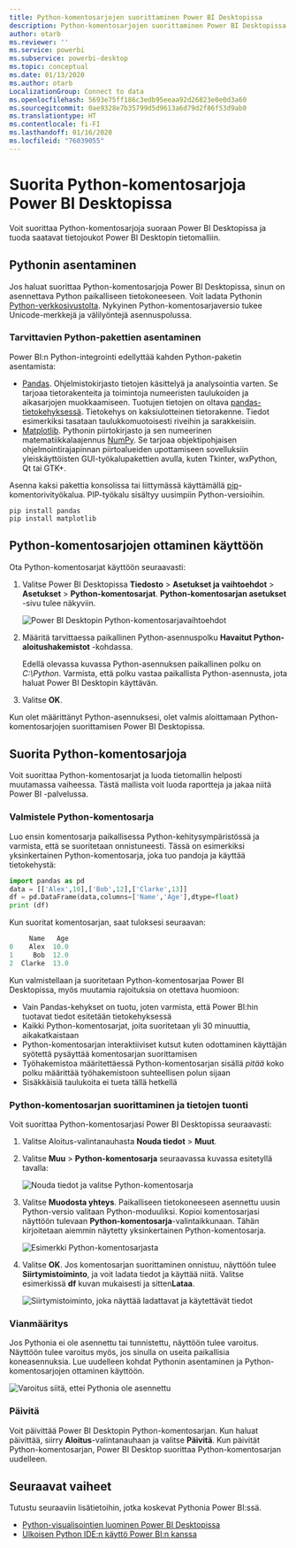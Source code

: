 ```yaml
---
title: Python-komentosarjojen suorittaminen Power BI Desktopissa
description: Python-komentosarjojen suorittaminen Power BI Desktopissa
author: otarb
ms.reviewer: ''
ms.service: powerbi
ms.subservice: powerbi-desktop
ms.topic: conceptual
ms.date: 01/13/2020
ms.author: otarb
LocalizationGroup: Connect to data
ms.openlocfilehash: 5693e75ff186c3edb95eeaa92d26823e0e0d3a60
ms.sourcegitcommit: 0ae9328e7b35799d5d9613a6d79d2f86f53d9ab0
ms.translationtype: HT
ms.contentlocale: fi-FI
ms.lasthandoff: 01/16/2020
ms.locfileid: "76039055"
---
```

# <a name="run-python-scripts-in-power-bi-desktop"></a>Suorita Python-komentosarjoja Power BI Desktopissa

Voit suorittaa Python-komentosarjoja suoraan Power BI Desktopissa ja tuoda saatavat tietojoukot Power BI Desktopin tietomalliin.

## <a name="install-python"></a>Pythonin asentaminen

Jos haluat suorittaa Python-komentosarjoja Power BI Desktopissa, sinun on asennettava Python paikalliseen tietokoneeseen. Voit ladata Pythonin [Python-verkkosivustolta](https://www.python.org/). Nykyinen Python-komentosarjaversio tukee Unicode-merkkejä ja välilyöntejä asennuspolussa.

### <a name="install-required-python-packages"></a>Tarvittavien Python-pakettien asentaminen

Power BI:n Python-integrointi edellyttää kahden Python-paketin asentamista:

* [Pandas](https://pandas.pydata.org/). Ohjelmistokirjasto tietojen käsittelyä ja analysointia varten. Se tarjoaa tietorakenteita ja toimintoja numeeristen taulukoiden ja aikasarjojen muokkaamiseen. Tuotujen tietojen on oltava [pandas-tietokehyksessä](https://www.tutorialspoint.com/python_pandas/python_pandas_dataframe.htm). Tietokehys on kaksiulotteinen tietorakenne. Tiedot esimerkiksi tasataan taulukkomuotoisesti riveihin ja sarakkeisiin.
* [Matplotlib](https://matplotlib.org/). Pythonin piirtokirjasto ja sen numeerinen matematiikkalaajennus [NumPy](https://www.numpy.org/). Se tarjoaa objektipohjaisen ohjelmointirajapinnan piirtoalueiden upottamiseen sovelluksiin yleiskäyttöisten GUI-työkalupakettien avulla, kuten Tkinter, wxPython, Qt tai GTK+.

Asenna kaksi pakettia konsolissa tai liittymässä käyttämällä [pip](https://pip.pypa.io/en/stable/)-komentorivityökalua. PIP-työkalu sisältyy uusimpiin Python-versioihin.

```CMD
pip install pandas
pip install matplotlib
```

## <a name="enable-python-scripting"></a>Python-komentosarjojen ottaminen käyttöön

Ota Python-komentosarjat käyttöön seuraavasti:

1. Valitse Power BI Desktopissa **Tiedosto** > **Asetukset ja vaihtoehdot** > **Asetukset** > **Python-komentosarjat**. **Python-komentosarjan asetukset** -sivu tulee näkyviin.

   ![Power BI Desktopin Python-komentosarjavaihtoehdot](media/desktop-python-scripts/python-scripts-7.png)

1. Määritä tarvittaessa paikallinen Python-asennuspolku **Havaitut Python-aloitushakemistot** -kohdassa.

   Edellä olevassa kuvassa Python-asennuksen paikallinen polku on *C:\Python*. Varmista, että polku vastaa paikallista Python-asennusta, jota haluat Power BI Desktopin käyttävän.

1. Valitse **OK**.

Kun olet määrittänyt Python-asennuksesi, olet valmis aloittamaan Python-komentosarjojen suorittamisen Power BI Desktopissa.

## <a name="run-python-scripts"></a>Suorita Python-komentosarjoja

Voit suorittaa Python-komentosarjat ja luoda tietomallin helposti muutamassa vaiheessa. Tästä mallista voit luoda raportteja ja jakaa niitä Power BI -palvelussa.

### <a name="prepare-a-python-script"></a>Valmistele Python-komentosarja

Luo ensin komentosarja paikallisessa Python-kehitysympäristössä ja varmista, että se suoritetaan onnistuneesti. Tässä on esimerkiksi yksinkertainen Python-komentosarja, joka tuo pandoja ja käyttää tietokehystä:

```python
import pandas as pd
data = [['Alex',10],['Bob',12],['Clarke',13]]
df = pd.DataFrame(data,columns=['Name','Age'],dtype=float)
print (df)
```

Kun suoritat komentosarjan, saat tuloksesi seuraavan:

```python
     Name   Age
0    Alex  10.0
1     Bob  12.0
2  Clarke  13.0
```

Kun valmistellaan ja suoritetaan Python-komentosarjaa Power BI Desktopissa, myös muutamia rajoituksia on otettava huomioon:

* Vain Pandas-kehykset on tuotu, joten varmista, että Power BI:hin tuotavat tiedot esitetään tietokehyksessä
* Kaikki Python-komentosarjat, joita suoritetaan yli 30 minuuttia, aikakatkaistaan
* Python-komentosarjan interaktiiviset kutsut kuten odottaminen käyttäjän syötettä pysäyttää komentosarjan suorittamisen
* Työhakemistoa määritettäessä Python-komentosarjan sisällä *pitää* koko polku määrittää työhakemistoon suhteellisen polun sijaan
* Sisäkkäisiä taulukoita ei tueta tällä hetkellä

### <a name="run-your-python-script-and-import-data"></a>Python-komentosarjan suorittaminen ja tietojen tuonti

Voit suorittaa Python-komentosarjasi Power BI Desktopissa seuraavasti:

1. Valitse Aloitus-valintanauhasta **Nouda tiedot** > **Muut**.

1. Valitse **Muu** > **Python-komentosarja** seuraavassa kuvassa esitetyllä tavalla:

   ![Nouda tiedot ja valitse Python-komentosarja](media/desktop-python-scripts/python-scripts-1.png)

1. Valitse **Muodosta yhteys**. Paikalliseen tietokoneeseen asennettu uusin Python-versio valitaan Python-moduuliksi. Kopioi komentosarjasi näyttöön tulevaan **Python-komentosarja**-valintaikkunaan. Tähän kirjoitetaan aiemmin näytetty yksinkertainen Python-komentosarja.

   ![Esimerkki Python-komentosarjasta](media/desktop-python-scripts/python-scripts-6.png)

1. Valitse **OK**. Jos komentosarjan suorittaminen onnistuu, näyttöön tulee **Siirtymistoiminto**, ja voit ladata tiedot ja käyttää niitä. Valitse esimerkissä **df** kuvan mukaisesti ja sitten**Lataa**.

   ![Siirtymistoiminto, joka näyttää ladattavat ja käytettävät tiedot](media/desktop-python-scripts/python-scripts-5.png) 

### <a name="troubleshooting"></a>Vianmääritys

Jos Pythonia ei ole asennettu tai tunnistettu, näyttöön tulee varoitus. Näyttöön tulee varoitus myös, jos sinulla on useita paikallisia koneasennuksia. Lue uudelleen kohdat Pythonin asentaminen ja Python-komentosarjojen ottaminen käyttöön.

![Varoitus siitä, ettei Pythonia ole asennettu](media/desktop-python-scripts/python-scripts-3.png)

### <a name="refresh"></a>Päivitä

Voit päivittää Power BI Desktopin Python-komentosarjan. Kun haluat päivittää, siirry **Aloitus**-valintanauhaan ja valitse **Päivitä**. Kun päivität Python-komentosarjan, Power BI Desktop suorittaa Python-komentosarjan uudelleen.

## <a name="next-steps"></a>Seuraavat vaiheet

Tutustu seuraaviin lisätietoihin, jotka koskevat Pythonia Power BI:ssä.

* [Python-visualisointien luominen Power BI Desktopissa](desktop-python-visuals.md)
* [Ulkoisen Python IDE:n käyttö Power BI:n kanssa](desktop-python-ide.md)
